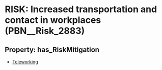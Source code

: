 # RISK: __Increased transportation and contact in workplaces__ (PBN__Risk_2883)

## Property: has_RiskMitigation

* [Teleworking](PBN__Mitigation_479)

